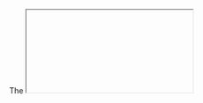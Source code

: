 The <iframe> HTML element represents a nested browsing context, embedding another HTML page into the current one.
It is one more Html frame inside parent frame.
It used to open new url in a new frame.
It supports zoom in zoom out functionality
